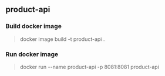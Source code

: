 ## product-api

### Build docker image

> docker image build -t product-api .

### Run docker image

> docker run --name product-api -p 8081:8081 product-api
